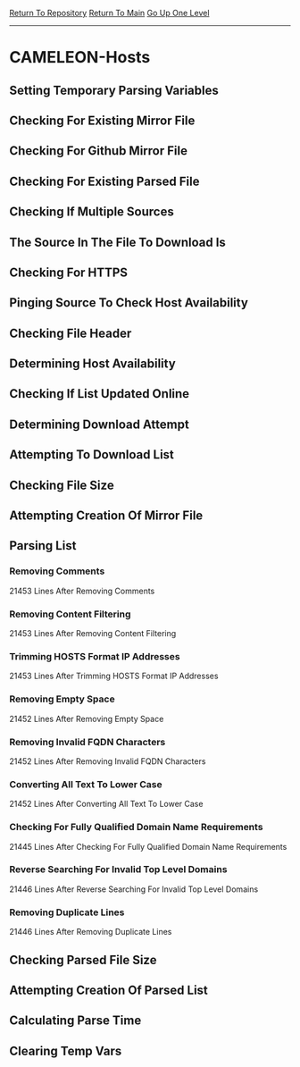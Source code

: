[Return To Repository](https://github.com/deathbybandaid/piholeparser/)
[Return To Main](https://github.com/deathbybandaid/piholeparser/blob/master/RecentRunLogs/Mainlog.md)
[Go Up One Level](https://github.com/deathbybandaid/piholeparser/blob/master/RecentRunLogs/TopLevelScripts/30-Processing-External-Blacklists.md)
____________________________________
# CAMELEON-Hosts
## Setting Temporary Parsing Variables
## Checking For Existing Mirror File
## Checking For Github Mirror File
## Checking For Existing Parsed File
## Checking If Multiple Sources
## The Source In The File To Download Is
## Checking For HTTPS
## Pinging Source To Check Host Availability
## Checking File Header
## Determining Host Availability
## Checking If List Updated Online
## Determining Download Attempt
## Attempting To Download List
## Checking File Size
## Attempting Creation Of Mirror File
## Parsing List
### Removing Comments
21453 Lines After Removing Comments
### Removing Content Filtering
21453 Lines After Removing Content Filtering
### Trimming HOSTS Format IP Addresses
21453 Lines After Trimming HOSTS Format IP Addresses
### Removing Empty Space
21452 Lines After Removing Empty Space
### Removing Invalid FQDN Characters
21452 Lines After Removing Invalid FQDN Characters
### Converting All Text To Lower Case
21452 Lines After Converting All Text To Lower Case
### Checking For Fully Qualified Domain Name Requirements
21445 Lines After Checking For Fully Qualified Domain Name Requirements
### Reverse Searching For Invalid Top Level Domains
21446 Lines After Reverse Searching For Invalid Top Level Domains
### Removing Duplicate Lines
21446 Lines After Removing Duplicate Lines
## Checking Parsed File Size
## Attempting Creation Of Parsed List
## Calculating Parse Time
## Clearing Temp Vars
